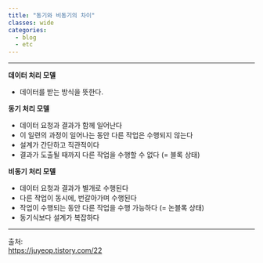 ```yaml
---
title: "동기와 비동기의 차이"
classes: wide
categories: 
  - blog
  - etc
---
```

---

**데이터 처리 모델**  
* 데이터를 받는 방식을 뜻한다. 

**동기 처리 모델**
* 데이터 요청과 결과가 함께 일어난다
* 이 일련의 과정이 일어나는 동안 다른 작업은 수행되지 않는다
* 설계가 간단하고 직관적이다
* 결과가 도출될 때까지 다른 작업을 수행할 수 없다 (= 블록 상태)

**비동기 처리 모델**
* 데이터 요청과 결과가 별개로 수행된다
* 다른 작업이 동시에, 번갈아가며 수행된다
* 작업이 수행되는 동안 다른 작업을 수행 가능하다 (= 논블록 상태)
* 동기식보다 설계가 복잡하다   

  
---  
출처:   
<https://juyeop.tistory.com/22>  
